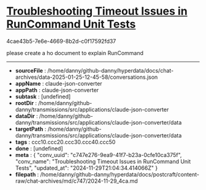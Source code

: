 # [Troubleshooting Timeout Issues in RunCommand Unit Tests](https://claude.ai/chat/c747e276-9ea9-41f7-b23a-0cfe10ca375f)

4cae43b5-7e6e-4669-8b2d-c0f17592fd37

please create a ho document to explain RunCommand

---

* **sourceFile** : /home/danny/github-danny/hyperdata/docs/chat-archives/data-2025-01-25-12-45-58/conversations.json
* **appName** : claude-json-converter
* **appPath** : claude-json-converter
* **subtask** : [undefined]
* **rootDir** : /home/danny/github-danny/transmissions/src/applications/claude-json-converter
* **dataDir** : /home/danny/github-danny/transmissions/src/applications/claude-json-converter/data
* **targetPath** : /home/danny/github-danny/transmissions/src/applications/claude-json-converter/data
* **tags** : ccc10.ccc20.ccc30.ccc40.ccc50
* **done** : [undefined]
* **meta** : {
  "conv_uuid": "c747e276-9ea9-41f7-b23a-0cfe10ca375f",
  "conv_name": "Troubleshooting Timeout Issues in RunCommand Unit Tests",
  "updated_at": "2024-11-29T21:04:34.414066Z"
}
* **filepath** : /home/danny/github-danny/hyperdata/docs/postcraft/content-raw/chat-archives/md/c747/2024-11-29_4ca.md